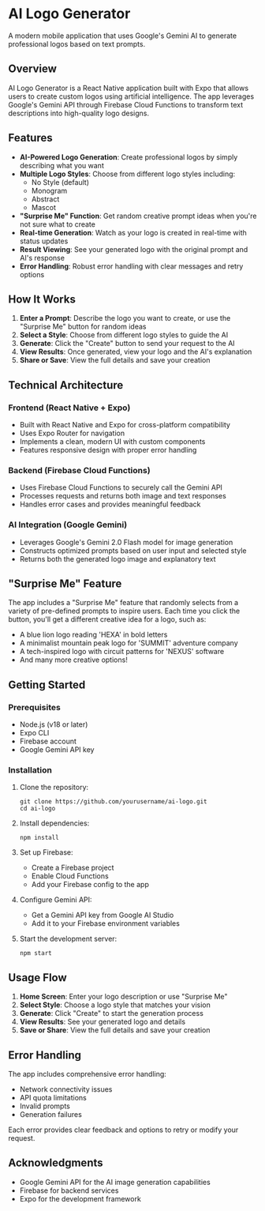 # AI Logo Generator

A modern mobile application that uses Google's Gemini AI to generate professional logos based on text prompts.

## Overview

AI Logo Generator is a React Native application built with Expo that allows users to create custom logos using artificial intelligence. The app leverages Google's Gemini API through Firebase Cloud Functions to transform text descriptions into high-quality logo designs.

## Features

- **AI-Powered Logo Generation**: Create professional logos by simply describing what you want
- **Multiple Logo Styles**: Choose from different logo styles including:
  - No Style (default)
  - Monogram
  - Abstract
  - Mascot
- **"Surprise Me" Function**: Get random creative prompt ideas when you're not sure what to create
- **Real-time Generation**: Watch as your logo is created in real-time with status updates
- **Result Viewing**: See your generated logo with the original prompt and AI's response
- **Error Handling**: Robust error handling with clear messages and retry options

## How It Works

1. **Enter a Prompt**: Describe the logo you want to create, or use the "Surprise Me" button for random ideas
2. **Select a Style**: Choose from different logo styles to guide the AI
3. **Generate**: Click the "Create" button to send your request to the AI
4. **View Results**: Once generated, view your logo and the AI's explanation
5. **Share or Save**: View the full details and save your creation

## Technical Architecture

### Frontend (React Native + Expo)

- Built with React Native and Expo for cross-platform compatibility
- Uses Expo Router for navigation
- Implements a clean, modern UI with custom components
- Features responsive design with proper error handling

### Backend (Firebase Cloud Functions)

- Uses Firebase Cloud Functions to securely call the Gemini API
- Processes requests and returns both image and text responses
- Handles error cases and provides meaningful feedback

### AI Integration (Google Gemini)

- Leverages Google's Gemini 2.0 Flash model for image generation
- Constructs optimized prompts based on user input and selected style
- Returns both the generated logo image and explanatory text

## "Surprise Me" Feature

The app includes a "Surprise Me" feature that randomly selects from a variety of pre-defined prompts to inspire users. Each time you click the button, you'll get a different creative idea for a logo, such as:

- A blue lion logo reading 'HEXA' in bold letters
- A minimalist mountain peak logo for 'SUMMIT' adventure company
- A tech-inspired logo with circuit patterns for 'NEXUS' software
- And many more creative options!

## Getting Started

### Prerequisites

- Node.js (v18 or later)
- Expo CLI
- Firebase account
- Google Gemini API key

### Installation

1. Clone the repository:

   ```
   git clone https://github.com/yourusername/ai-logo.git
   cd ai-logo
   ```

2. Install dependencies:

   ```
   npm install
   ```

3. Set up Firebase:

   - Create a Firebase project
   - Enable Cloud Functions
   - Add your Firebase config to the app

4. Configure Gemini API:

   - Get a Gemini API key from Google AI Studio
   - Add it to your Firebase environment variables

5. Start the development server:
   ```
   npm start
   ```

## Usage Flow

1. **Home Screen**: Enter your logo description or use "Surprise Me"
2. **Select Style**: Choose a logo style that matches your vision
3. **Generate**: Click "Create" to start the generation process
4. **View Results**: See your generated logo and details
5. **Save or Share**: View the full details and save your creation

## Error Handling

The app includes comprehensive error handling:

- Network connectivity issues
- API quota limitations
- Invalid prompts
- Generation failures

Each error provides clear feedback and options to retry or modify your request.

## Acknowledgments

- Google Gemini API for the AI image generation capabilities
- Firebase for backend services
- Expo for the development framework
